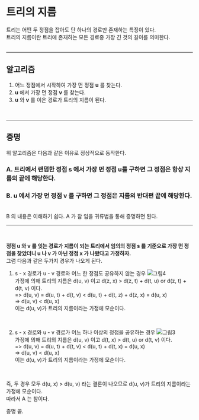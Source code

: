 # 트리의 지름
트리는 어떤 두 정점을 잡아도 단 하나의 경로만 존재하는 특징이 있다.   
트리의 지름이란 트리에 존재하는 모든 경로중 가장 긴 것의 길이를 의미한다.   
</br>

***
## 알고리즘
1. 어느 정점에서 시작하여 가장 먼 정점 **u** 를 찾는다.
2. **u** 에서 가장 먼 정점 **v** 를 찾는다.
3. **u** 와 **v** 를 이은 경로가 트리의 지름이 된다.

</br>

***
## 증명
위 알고리즘은 다음과 같은 이유로 정상적으로 동작한다.
### A. 트리에서 랜덤한 정점 **s** 에서 가장 먼 정점 **u**를 구하면 그 정점은 항상 지름의 끝에 해당한다.
### B. **u** 에서 가장 먼 정점 **v** 를 구하면 그 정점은 지름의 반대편 끝에 해당한다.

</br>
B 의 내용은 이해하기 쉽다. A 가 참 임을 귀류법을 통해 증명하면 된다.   

</br>

***

</br>

**정점 u 와 v 를 잇는 경로가 지름이 되는 트리에서 임의의 정점 s 를 기준으로 가장 먼 정점을 찾았더니 u 나 v 가 아닌 정점 x 가 나왔다고 가정하자.**    
그럼 다음과 같은 두가지 경우가 나오게 된다.

1. s - x 경로가 u - v 경로와 어느 한 정점도 공유하지 않는 경우
![그림4](https://user-images.githubusercontent.com/44018094/103985631-a34f6600-51cc-11eb-9f2b-285a23a10b6a.png)   
가정에 의해 트리의 지름은 d(u, v) 이고 d(z, x) > d(z, t) + d(t, u) or d(z, t) + d(t, v) 이다.   
=> d(u, v) = d(u, t) + d(t, v) < d(u, t) + d(t, z) + d(z, x) = d(u, x)   
=> d(u, v) < d(u, x)   
이는 d(u, v)가 트리의 지름이라는 가정에 모순이다.

</br>


2. s - x 경로와 u - v 경로가 어느 하나 이상의 정점을 공유하는 경우
![그림3](https://user-images.githubusercontent.com/44018094/103985634-a3e7fc80-51cc-11eb-9c1d-54b45268258b.png)   
가정에 의해 트리의 지름은 d(u, v) 이고 d(t, x) > d(t, u) or d(t, v) 이다.   
=> d(u, v) = d(u, t) + d(t, v) < d(u, t) + d(t, x) = d(u, x)   
=> d(u, v) < d(u, x)   
이는 d(u, v)가 트리의 지름이라는 가정에 모순이다.

</br>

즉, 두 경우 모두 d(u, x) > d(u, v) 라는 결론이 나오므로 d(u, v)가 트리의 지름이라는 가정에 모순이다.   
따라서 A 는 참이다. 

증명 끝.